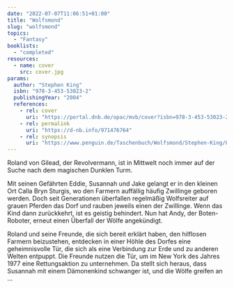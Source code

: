 ```yaml
---
date: "2022-07-07T11:06:51+01:00"
title: "Wolfsmond"
slug: "wolfsmond"
topics:
  - "Fantasy"
booklists:
  - "completed"
resources:
  - name: cover
    src: cover.jpg
params:
  author: "Stephen King"
  isbn: "978-3-453-53023-2"
  publishingYear: "2004"
  references:
    - rel: cover
      uri: "https://portal.dnb.de/opac/mvb/cover?isbn=978-3-453-53023-2"
    - rel: permalink
      uri: "https://d-nb.info/971476764"
    - rel: synopsis
      uri: "https://www.penguin.de/Taschenbuch/Wolfsmond/Stephen-King/Heyne/e171947.rhd"
---
```

Roland von Gilead, der Revolvermann, ist in Mittwelt noch immer auf der Suche 
nach dem magischen Dunklen Turm.

Mit seinen Gefährten Eddie, Susannah und Jake gelangt er in den kleinen Ort 
Calla Bryn Sturgis, wo den Farmern auffällig häufig Zwillinge geboren werden. 
Doch seit Generationen überfallen regelmäßig Wolfsreiter auf grauen Pferden das 
Dorf und rauben jeweils einen der Zwillinge. Wenn das Kind dann zurückkehrt, ist 
es geistig behindert. Nun hat Andy, der Boten-Roboter, erneut einen Überfall der 
Wölfe angekündigt. 

Roland und seine Freunde, die sich bereit erklärt haben, den hilflosen Farmern 
beizustehen, entdecken in einer Höhle des Dorfes eine geheimnisvolle Tür, die 
sich als eine Verbindung zur Erde und zu anderen Welten entpuppt. Die Freunde 
nutzen die Tür, um im New York des Jahres 1977 eine Rettungsaktion zu 
unternehmen. Da stellt sich heraus, dass Susannah mit einem Dämonenkind 
schwanger ist, und die Wölfe greifen an ...